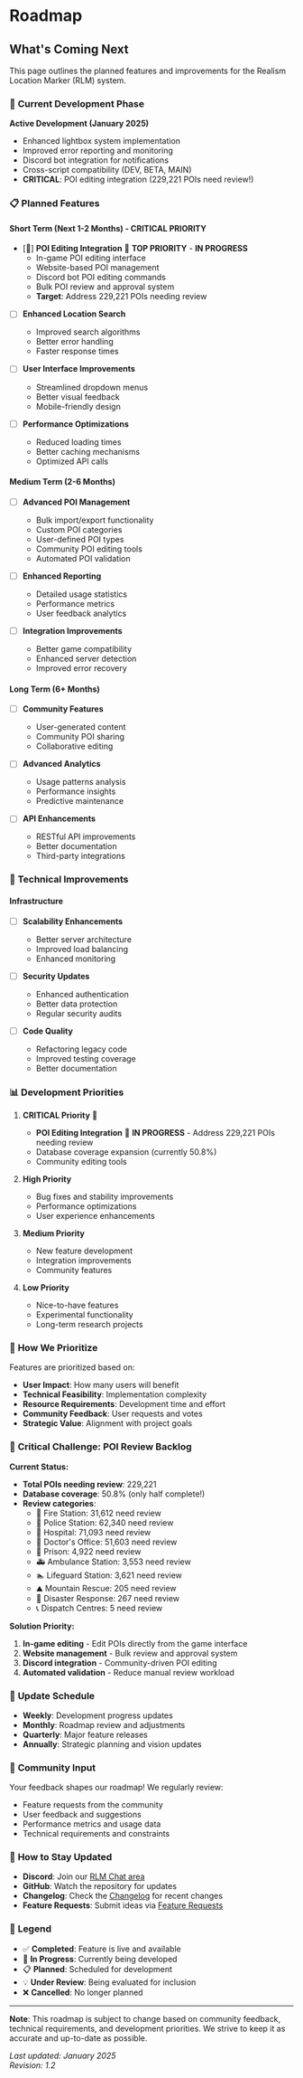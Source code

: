 # Roadmap

## What's Coming Next

This page outlines the planned features and improvements for the Realism Location Marker (RLM) system.

### 🚀 **Current Development Phase**

**Active Development (January 2025)**
- Enhanced lightbox system implementation
- Improved error reporting and monitoring
- Discord bot integration for notifications
- Cross-script compatibility (DEV, BETA, MAIN)
- **CRITICAL**: POI editing integration (229,221 POIs need review!)

### 📋 **Planned Features**

#### **Short Term (Next 1-2 Months) - CRITICAL PRIORITY**
- [🚧] **POI Editing Integration** 🚨 **TOP PRIORITY** - **IN PROGRESS**
  - In-game POI editing interface
  - Website-based POI management
  - Discord bot POI editing commands
  - Bulk POI review and approval system
  - **Target**: Address 229,221 POIs needing review

- [ ] **Enhanced Location Search**
  - Improved search algorithms
  - Better error handling
  - Faster response times

- [ ] **User Interface Improvements**
  - Streamlined dropdown menus
  - Better visual feedback
  - Mobile-friendly design

- [ ] **Performance Optimizations**
  - Reduced loading times
  - Better caching mechanisms
  - Optimized API calls

#### **Medium Term (2-6 Months)**
- [ ] **Advanced POI Management**
  - Bulk import/export functionality
  - Custom POI categories
  - User-defined POI types
  - Community POI editing tools
  - Automated POI validation

- [ ] **Enhanced Reporting**
  - Detailed usage statistics
  - Performance metrics
  - User feedback analytics

- [ ] **Integration Improvements**
  - Better game compatibility
  - Enhanced server detection
  - Improved error recovery

#### **Long Term (6+ Months)**
- [ ] **Community Features**
  - User-generated content
  - Community POI sharing
  - Collaborative editing

- [ ] **Advanced Analytics**
  - Usage patterns analysis
  - Performance insights
  - Predictive maintenance

- [ ] **API Enhancements**
  - RESTful API improvements
  - Better documentation
  - Third-party integrations

### 🔧 **Technical Improvements**

#### **Infrastructure**
- [ ] **Scalability Enhancements**
  - Better server architecture
  - Improved load balancing
  - Enhanced monitoring

- [ ] **Security Updates**
  - Enhanced authentication
  - Better data protection
  - Regular security audits

- [ ] **Code Quality**
  - Refactoring legacy code
  - Improved testing coverage
  - Better documentation

### 📊 **Development Priorities**

1. **CRITICAL Priority** 🚨
   - **POI Editing Integration** 🚧 **IN PROGRESS** - Address 229,221 POIs needing review
   - Database coverage expansion (currently 50.8%)
   - Community editing tools

2. **High Priority**
   - Bug fixes and stability improvements
   - Performance optimizations
   - User experience enhancements

3. **Medium Priority**
   - New feature development
   - Integration improvements
   - Community features

4. **Low Priority**
   - Nice-to-have features
   - Experimental functionality
   - Long-term research projects

### 🎯 **How We Prioritize**

Features are prioritized based on:
- **User Impact**: How many users will benefit
- **Technical Feasibility**: Implementation complexity
- **Resource Requirements**: Development time and effort
- **Community Feedback**: User requests and votes
- **Strategic Value**: Alignment with project goals

### 🚨 **Critical Challenge: POI Review Backlog**

**Current Status:**
- **Total POIs needing review**: 229,221
- **Database coverage**: 50.8% (only half complete!)
- **Review categories**:
  - 🚒 Fire Station: 31,612 need review
  - 👮 Police Station: 62,340 need review  
  - 🏥 Hospital: 71,093 need review
  - 👨 Doctor's Office: 51,603 need review
  - 🏢 Prison: 4,922 need review
  - 🚑 Ambulance Station: 3,553 need review
  - 🏊 Lifeguard Station: 3,621 need review
  - ⛰️ Mountain Rescue: 205 need review
  - 🚨 Disaster Response: 267 need review
  - 📞 Dispatch Centres: 5 need review

**Solution Priority:**
1. **In-game editing** - Edit POIs directly from the game interface
2. **Website management** - Bulk review and approval system
3. **Discord integration** - Community-driven POI editing
4. **Automated validation** - Reduce manual review workload

### 📅 **Update Schedule**

- **Weekly**: Development progress updates
- **Monthly**: Roadmap review and adjustments
- **Quarterly**: Major feature releases
- **Annually**: Strategic planning and vision updates

### 💬 **Community Input**

Your feedback shapes our roadmap! We regularly review:
- Feature requests from the community
- User feedback and suggestions
- Performance metrics and usage data
- Technical requirements and constraints

### 🔄 **How to Stay Updated**

- **Discord**: Join our [RLM Chat area](https://discord.com/channels/933050444949897226/1414718008496095323)
- **GitHub**: Watch the repository for updates
- **Changelog**: Check the [Changelog](Changelog.md) for recent changes
- **Feature Requests**: Submit ideas via [Feature Requests](Feature-Requests.md)

### 📝 **Legend**

- ✅ **Completed**: Feature is live and available
- 🚧 **In Progress**: Currently being developed
- 📋 **Planned**: Scheduled for development
- 💡 **Under Review**: Being evaluated for inclusion
- ❌ **Cancelled**: No longer planned

---

**Note**: This roadmap is subject to change based on community feedback, technical requirements, and development priorities. We strive to keep it as accurate and up-to-date as possible.

*Last updated: January 2025*  
*Revision: 1.2*
